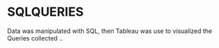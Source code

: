 # SQLQUERIES
Data was manipulated with SQL, then Tableau was use to visualized the Queries collected ..
